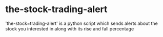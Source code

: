 # the-stock-trading-alert
'the-stock=trading-alert' is a python script which sends alerts about the stock you interested in along with its rise and fall percentage
